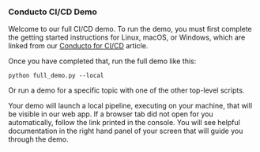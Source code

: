 ### **Conducto CI/CD Demo**

Welcome to our full CI/CD demo. To run the demo, you must first complete
the getting started instructions for Linux, macOS, or Windows, which are
linked from our [Conducto for CI/CD](
https://medium.com/conducto/getting-started-with-conducto-for-ci-cd-b6afb626f410)
article.

Once you have completed that, run the full demo like this:

    python full_demo.py --local

Or run a demo for a specific topic with one of the other top-level
scripts.

Your demo will launch a local pipeline, executing on your machine, that
will be visible in our web app. If a browser tab did not open for you
automatically, follow the link printed in the console. You will see
helpful documentation in the right hand panel of your screen that will
guide you through the demo.
